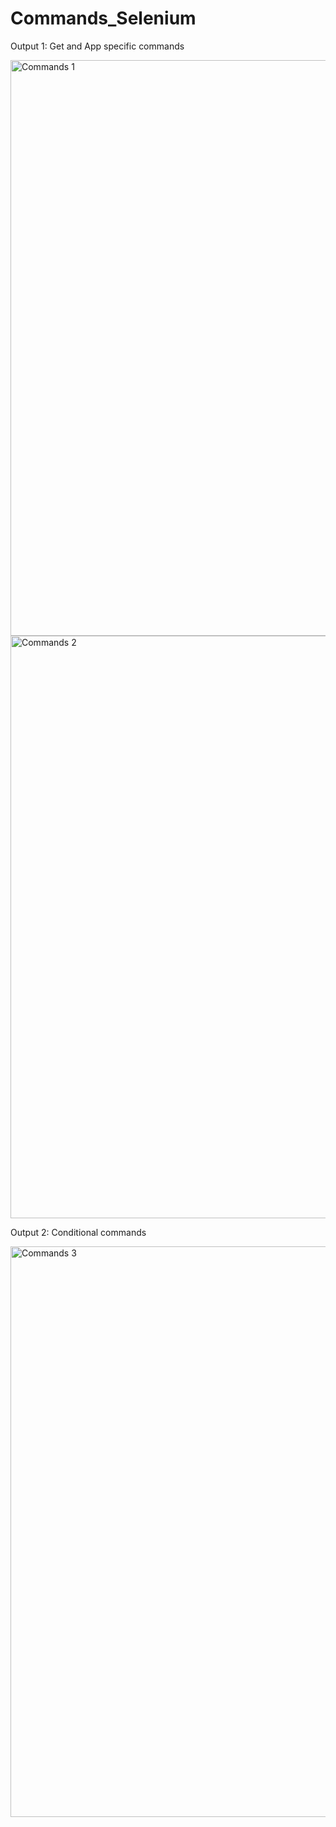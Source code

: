 # Commands_Selenium

Output 1: Get and App specific commands

<img width="921" alt="Commands 1" src="https://github.com/user-attachments/assets/6ef911ed-7e69-4ad2-9ca1-864b868f498f" />


<img width="932" alt="Commands 2" src="https://github.com/user-attachments/assets/8623e5d4-a1d9-4d6c-87a9-74394a64edb0" />

Output 2: Conditional commands

<img width="913" alt="Commands 3" src="https://github.com/user-attachments/assets/e9c5ee2f-e987-4da7-ba06-d1d1771a4d89" />
